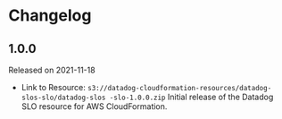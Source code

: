 # Changelog

## 1.0.0

Released on 2021-11-18

* Link to Resource: `s3://datadog-cloudformation-resources/datadog-slos-slo/datadog-slos
-slo-1.0.0.zip`
Initial release of the Datadog SLO resource for AWS CloudFormation.
